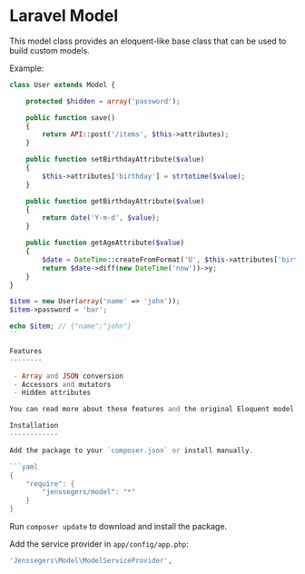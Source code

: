 Laravel Model
=============

This model class provides an eloquent-like base class that can be used to build custom models.

Example:

```php
class User extends Model {

    protected $hidden = array('password');

    public function save() 
    {
        return API::post('/items', $this->attributes);
    }

    public function setBirthdayAttribute($value)
    {
        $this->attributes['birthday'] = strtotime($value);
    }

    public function getBirthdayAttribute($value)
    {
        return date('Y-m-d', $value);
    }

    public function getAgeAttribute($value)
    {
        $date = DateTime::createFromFormat('U', $this->attributes['birthday']);
        return $date->diff(new DateTime('now'))->y;
    }
}

$item = new User(array('name' => 'john'));
$item->password = 'bar';

echo $item; // {"name":"john"}
``

Features
--------

 - Array and JSON conversion
 - Accessors and mutators
 - Hidden attributes

You can read more about these features and the original Eloquent model on http://four.laravel.com/docs/eloquent

Installation
------------

Add the package to your `composer.json` or install manually.

```yaml
{
    "require": {
        "jenssegers/model": "*"
    }
}
```

Run `composer update` to download and install the package.

Add the service provider in `app/config/app.php`:

```php
'Jenssegers\Model\ModelServiceProvider',
```